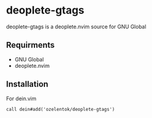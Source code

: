 # deoplete-gtags #
deoplete-gtags is a deoplete.nvim source for GNU Global

## Requirments ##
- GNU Global
- deoplete.nvim

## Installation ##

For dein.vim
```vim
call dein#add('ozelentok/deoplete-gtags')
```
